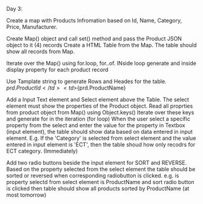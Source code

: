 Day 3:

Create a map with Products Infromation based on Id, Name, Category, Price, Manufacturer.

Create Map() object and call set() method and pass the Product JSON object to it (4) records Create a HTML Table from the Map. The table should show all records from Map.

Iterate over the Map() using for.loop, for..of. INside loop generate and inside display property for each product record

Use Tamplate string to generate Rows and Heades for the table. <tr><td>${prd.ProductId}</td><td>${prd.ProductName}</td></tr>

Add a Input Text element and Select element above the Table.
The select element must show the properties of the Product object. Read all proprties from product object from Map() using Object.keys() Iterate over these keys and generate for in the iteration (for loop)
When the user select a specific property from the select and enter the value for the property in Textbox (input element), the table should show data based on data entered in input element. E.g. If the 'Category' is selected from select element and the value entered in input element is 'ECT', then the table shoud how only recodrs for ECT category. (Immediately)

Add two radio buttons beside the input element for SORT and REVERSE. Based on the property selected from the select element the table should be sorted or reversed when corresponding radiobutton is clicked. e.g. is property selectd from select element is ProductName and sort radio button is clicked then table should show all products sorted by ProductName (at most tomorrow)
